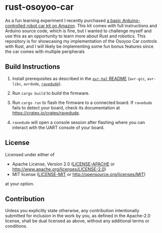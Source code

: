 rust-osoyoo-car
===============

As a fun learning experiment I recently purchased [a basic Arduino-controlled robot car kit on Amazon](https://www.amazon.com/gp/product/B08DHRLJ1N/ref=ppx_yo_dt_b_search_asin_title?ie=UTF8&psc=1). This kit comes with full instructions and Arduino source code, which is fine, but I wanted to challenge myself and use this as an opportunity to learn more about Rust and robotics. This repository is for showcasing my implementation of the Osoyoo Car controls with Rust, and I will likely be implementing some fun bonus features since the car comes with multiple peripherals

## Build Instructions
1. Install prerequisites as described in the [`avr-hal` README] (`avr-gcc`, `avr-libc`, `avrdude`, [`ravedude`]).

2. Run `cargo build` to build the firmware.

3. Run `cargo run` to flash the firmware to a connected board.  If `ravedude`
   fails to detect your board, check its documentation at
   <https://crates.io/crates/ravedude>.

4. `ravedude` will open a console session after flashing where you can interact
   with the UART console of your board.

[`avr-hal` README]: https://github.com/Rahix/avr-hal#readme
[`ravedude`]: https://crates.io/crates/ravedude

## License
Licensed under either of

 - Apache License, Version 2.0
   ([LICENSE-APACHE](LICENSE-APACHE) or <http://www.apache.org/licenses/LICENSE-2.0>)
 - MIT license
   ([LICENSE-MIT](LICENSE-MIT) or <http://opensource.org/licenses/MIT>)

at your option.

## Contribution
Unless you explicitly state otherwise, any contribution intentionally submitted
for inclusion in the work by you, as defined in the Apache-2.0 license, shall
be dual licensed as above, without any additional terms or conditions.
